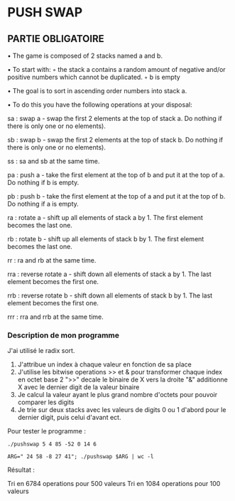 # PUSH SWAP

## PARTIE OBLIGATOIRE

• The game is composed of 2 stacks named a and b. 

• To start with:
	◦ the stack a contains a random amount of negative and/or positive numbers which cannot be duplicated.
	◦ b is empty

• The goal is to sort in ascending order numbers into stack a.

• To do this you have the following operations at your disposal:

sa : swap a - swap the first 2 elements at the top of stack a. Do nothing if there is only one or no elements).

sb : swap b - swap the first 2 elements at the top of stack b. Do nothing if there is only one or no elements).

ss : sa and sb at the same time.

pa : push a - take the first element at the top of b and put it at the top of a. Do
nothing if b is empty.

pb : push b - take the first element at the top of a and put it at the top of b. Do
nothing if a is empty.

ra : rotate a - shift up all elements of stack a by 1. The first element becomes
the last one.

rb : rotate b - shift up all elements of stack b by 1. The first element becomes the last one.

rr : ra and rb at the same time.

rra : reverse rotate a - shift down all elements of stack a by 1. The last element becomes the first one.

rrb : reverse rotate b - shift down all elements of stack b by 1. The last element becomes the first one.

rrr : rra and rrb at the same time.

### Description de mon programme

J'ai utilisé le radix sort.

1. J'attribue un index à chaque valeur en fonction de sa place
2. J'utilise les bitwise operations >> et & pour transformer chaque index en octet base 2
 ">>" decale le binaire de X vers la droite
 "&" additionne X avec le dernier digit de la valeur binaire
3. Je calcul la valeur ayant le plus grand nombre d'octets pour pouvoir comparer les digits
4. Je trie sur deux stacks avec les valeurs de digits 0 ou 1 d'abord pour le dernier digit, puis celui d'avant ect.

Pour tester le programme :

```./pushswap 5 4 85 -52 0 14 6```

```ARG=" 24 58 -8 27 41"; ./pushswap $ARG | wc -l```

Résultat : 

Tri en 6784 operations pour 500 valeurs
Tri en 1084 operations pour 100 valeurs